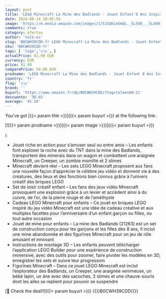 ```yaml
---
layout: post
title: 'LEGO Minecraft La Mine des Badlands - Jouet Enfant 8 Ans Inspiré du Jeu Vidéo - Set d’Exploration de Mines pour Garçons et Filles - Set de Construction à Partir de 8 Ans - Riche en Aventures 21263'
date: 2024-08-14 10:05:54
image: 'https://m.media-amazon.com/images/I/515QKieGmQL._SL500_._SL400_.jpg'
comments: true
category: ofertas
author: 'tole.es'
slug: 'B0CWH39CDD-fr LEGO Minecraft La Mine des Badlands - Jouet Enfant 8 Ans...'
sku: 'B0CWH39CDD-fr'
tags: [ 'lego','🇫🇷', ]
actualPrice: 41.99 EUR
currency: EUR
price: 41.99
comparePrice: 59.99 EUR
prodname: 'LEGO Minecraft La Mine des Badlands - Jouet Enfant 8 Ans Inspiré du Jeu Vidéo - Set d’Exploration de Mines pour Garçons et Filles - Set de Construction à Partir de 8 Ans - Riche en Aventures 21263'
country: 'fr'
flag: '🇫🇷'
brand: ''
buyurl: 'https://www.amazon.fr/dp/B0CWH39CDD/?tag=tolees0d-21'
descuento: '30.01'
average: '41.56'
---
```


You've got [{{< param title >}}]({{< param buyurl >}}) at the following link:

[![{{< param prodname >}}]({{< param image >}})]({{< param buyurl >}})

ℹ️:

- Jouet riche en action pour s’amuser seul ou entre amis – Les enfants font exploser la roche avec du TNT dans la mine des Badlands, transportent des minerais dans un wagon et combattent une araignée Minecraft, un Creeper, un zombie momifié et 2 slimes
- Minecraft devient réel – Les sets LEGO Minecraft proposent aux fans une nouvelle façon d’apprécier le célèbre jeu vidéo et donnent vie à des créatures, des lieux et des fonctions bien connus grâce à l’univers créatif des briques LEGO
- Set de loisir créatif enfant – Les fans des jeux vidéo Minecraft provoquent une explosion grâce à un levier et accèdent ainsi à du cuivre, de l’or, de la pierre rouge et de l’améthyste
- Cadeau LEGO Minecraft pour enfants – Ce jouet en briques LEGO inspiré du jeu vidéo Minecraft est une idée de cadeau créative et aux multiples facettes pour l’anniversaire d’un enfant garçon ou filles, ou tout autre occasion
- Jouet de mine pour enfants – La mine des Badlands (21263) est un set de construction conçu pour les garçons et les filles dès 8 ans, Il inclut une mine abandonnée et des figurines Minecraft pour un jeu de rôle amusant et innovant
- Instructions de montage 3D – Les enfants peuvent télécharger l’application LEGO Builder pour une expérience de construction immersive, avec des outils pour zoomer, faire pivoter les modèles en 3D, enregistrer les sets et suivre leur progression
- Figurines Minecraft – Dans ce jouet LEGO Minecraft est inclut l’explorateur des Badlands, un Creeper, une araignée venimeuse, un bébé lapin, un âne avec des sacoches, 2 slimes et une chauve-souris dont les ailes se replient pour pouvoir se suspendre

[🛒 Check the deal!!]({{< param buyurl >}})
{{<world>}}B0CWH39CDD{{</world>}}
